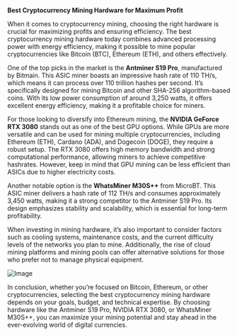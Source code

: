 **Best Cryptocurrency Mining Hardware for Maximum Profit**

When it comes to cryptocurrency mining, choosing the right hardware is crucial for maximizing profits and ensuring efficiency. The best cryptocurrency mining hardware today combines advanced processing power with energy efficiency, making it possible to mine popular cryptocurrencies like Bitcoin (BTC), Ethereum (ETH), and others effectively.

One of the top picks in the market is the **Antminer S19 Pro**, manufactured by Bitmain. This ASIC miner boasts an impressive hash rate of 110 TH/s, which means it can process over 110 trillion hashes per second. It’s specifically designed for mining Bitcoin and other SHA-256 algorithm-based coins. With its low power consumption of around 3,250 watts, it offers excellent energy efficiency, making it a profitable choice for miners.

For those looking to diversify into Ethereum mining, the **NVIDIA GeForce RTX 3080** stands out as one of the best GPU options. While GPUs are more versatile and can be used for mining multiple cryptocurrencies, including Ethereum (ETH), Cardano (ADA), and Dogecoin (DOGE), they require a robust setup. The RTX 3080 offers high memory bandwidth and strong computational performance, allowing miners to achieve competitive hashrates. However, keep in mind that GPU mining can be less efficient than ASICs due to higher electricity costs.

Another notable option is the **WhatsMiner M30S++** from MicroBT. This ASIC miner delivers a hash rate of 112 TH/s and consumes approximately 3,450 watts, making it a strong competitor to the Antminer S19 Pro. Its design emphasizes stability and scalability, which is essential for long-term profitability.

When investing in mining hardware, it’s also important to consider factors such as cooling systems, maintenance costs, and the current difficulty levels of the networks you plan to mine. Additionally, the rise of cloud mining platforms and mining pools can offer alternative solutions for those who prefer not to manage physical equipment.

![Image](https://github.com/user-attachments/assets/31692037-0104-4703-abd1-696b6a7dd41b)

In conclusion, whether you’re focused on Bitcoin, Ethereum, or other cryptocurrencies, selecting the best cryptocurrency mining hardware depends on your goals, budget, and technical expertise. By choosing hardware like the Antminer S19 Pro, NVIDIA RTX 3080, or WhatsMiner M30S++, you can maximize your mining potential and stay ahead in the ever-evolving world of digital currencies.